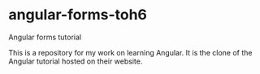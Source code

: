 # angular-forms-toh6
Angular forms tutorial

This is a repository for my work on learning Angular. It is the clone of the Angular tutorial hosted on their website.
